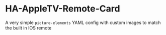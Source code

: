 # HA-AppleTV-Remote-Card
A very simple `picture-elements` YAML config with custom images to match the built in IOS remote
